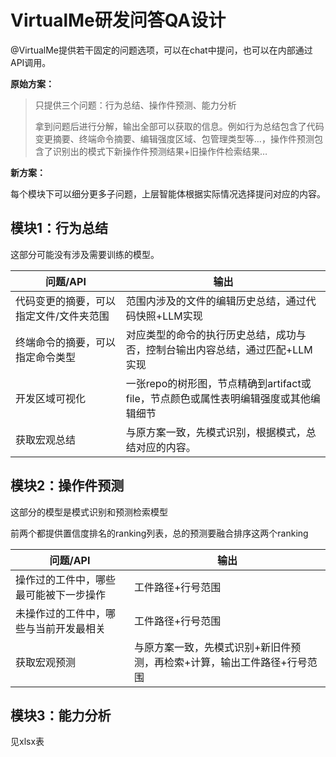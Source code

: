 # VirtualMe研发问答QA设计

@VirtualMe提供若干固定的问题选项，可以在chat中提问，也可以在内部通过API调用。

**原始方案：**

> 只提供三个问题：行为总结、操作件预测、能力分析
>
> 拿到问题后进行分解，输出全部可以获取的信息。例如行为总结包含了代码变更摘要、终端命令摘要、编辑强度区域、包管理类型等…，操作件预测包含了识别出的模式下新操作件预测结果+旧操作件检索结果…

**新方案：**

每个模块下可以细分更多子问题，上层智能体根据实际情况选择提问对应的内容。

## 模块1：行为总结

这部分可能没有涉及需要训练的模型。

| 问题/API                                | 输出                                                         |
| --------------------------------------- | ------------------------------------------------------------ |
| 代码变更的摘要，可以指定文件/文件夹范围 | 范围内涉及的文件的编辑历史总结，通过代码快照+LLM实现         |
| 终端命令的摘要，可以指定命令类型        | 对应类型的命令的执行历史总结，成功与否，控制台输出内容总结，通过匹配+LLM实现 |
| 开发区域可视化                          | 一张repo的树形图，节点精确到artifact或file，节点颜色或属性表明编辑强度或其他编辑细节 |
| 获取宏观总结                            | 与原方案一致，先模式识别，根据模式，总结对应的内容。         |

## 模块2：操作件预测

这部分的模型是模式识别和预测检索模型

前两个都提供置信度排名的ranking列表，总的预测要融合排序这两个ranking

| 问题/API                               | 输出                                                         |
| -------------------------------------- | ------------------------------------------------------------ |
| 操作过的工件中，哪些最可能被下一步操作 | 工件路径+行号范围                                            |
| 未操作过的工件中，哪些与当前开发最相关 | 工件路径+行号范围                                            |
| 获取宏观预测                           | 与原方案一致，先模式识别+新旧件预测，再检索+计算，输出工件路径+行号范围 |

## 模块3：能力分析

见xlsx表
